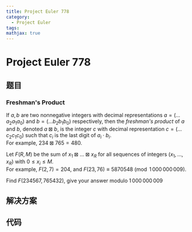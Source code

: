 ```yaml
---
title: Project Euler 778
category:
  - Project Euler
tags:
mathjax: true
---
```

<escape><!-- more --></escape>
    
# Project Euler 778
## 题目
### Freshman's Product



If $a,b$ are two nonnegative integers with decimal representations $a=(\dots a_2a_1a_0)$ and $b=(\dots b_2b_1b_0)$ respectively, then the <i>freshman's product</i> of $a$ and $b$, denoted $a\boxtimes b$, is the integer $c$ with decimal representation $c=(\dots c_2c_1c_0)$ such that $c_i$ is the last digit of $a_i\cdot b_i$.<br />
For example, $234 \boxtimes 765 = 480$.


Let $F(R,M)$ be the sum of $x_1 \boxtimes \dots \boxtimes x_R$ for all sequences of integers $(x_1,\dots,x_R)$ with $0\leq x_i \leq M$.<br />
For example, $F(2, 7) = 204$, and $F(23, 76) \equiv 5870548 \pmod{ 1\,000\,000\,009}$.


Find $F(234567,765432)$, give your answer modulo $1\,000\,000\,009$



## 解决方案


## 代码


